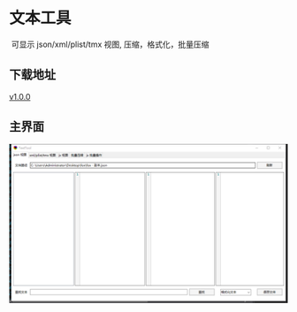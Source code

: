 # 文本工具

​	可显示 json/xml/plist/tmx 视图, 压缩，格式化，批量压缩

## 下载地址

[v1.0.0](http://gui.vigame.cn/textTool/v1.0.0/textTool_1.0.0.zip)



## 主界面

![main](../.gitbook/assets/textTool.png)



